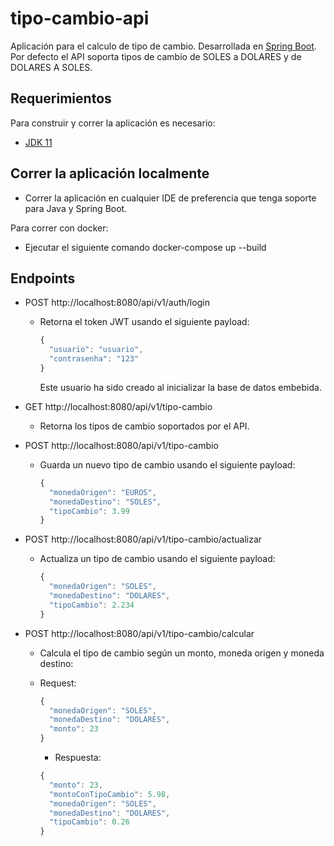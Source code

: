 # tipo-cambio-api

Aplicación para el calculo de tipo de cambio.
Desarrollada en [Spring Boot](http://projects.spring.io/spring-boot/).
Por defecto el API soporta tipos de cambio de SOLES a DOLARES y de DOLARES A SOLES.

## Requerimientos

Para construir y correr la aplicación es necesario:

- [JDK 11](https://www.oracle.com/java/technologies/javase/jdk11-archive-downloads.html)

## Correr la aplicación localmente

- Correr la aplicación en cualquier IDE de preferencia que tenga soporte para Java y Spring Boot.

Para correr con docker:
- Ejecutar el siguiente comando docker-compose up --build


## Endpoints

- POST http://localhost:8080/api/v1/auth/login
  - Retorna el token JWT usando el siguiente payload:
  
    ```javascript
    {
      "usuario": "usuario",
      "contrasenha": "123"
    }
    ```
    
    Este usuario ha sido creado al inicializar la base de datos embebida.

- GET http://localhost:8080/api/v1/tipo-cambio
  - Retorna los tipos de cambio soportados por el API.

- POST http://localhost:8080/api/v1/tipo-cambio
  - Guarda un nuevo tipo de cambio usando el siguiente payload:
  
    ```javascript
    {
      "monedaOrigen": "EUROS",
      "monedaDestino": "SOLES",
      "tipoCambio": 3.99
    }
    ```
    
- POST http://localhost:8080/api/v1/tipo-cambio/actualizar
    - Actualiza un tipo de cambio usando el siguiente payload:
  
      ```javascript
      {
        "monedaOrigen": "SOLES",
        "monedaDestino": "DOLARES",
        "tipoCambio": 2.234
      }
      ```
     
- POST http://localhost:8080/api/v1/tipo-cambio/calcular
   - Calcula el tipo de cambio según un monto, moneda origen y moneda destino:
  
   - Request:
     
     ```javascript
     {
       "monedaOrigen": "SOLES",
       "monedaDestino": "DOLARES",
       "monto": 23
     }
     ```
     - Respuesta:
     
     ```javascript
     {
       "monto": 23,
       "montoConTipoCambio": 5.98,
       "monedaOrigen": "SOLES",
       "monedaDestino": "DOLARES",
       "tipoCambio": 0.26
     }
     ```
